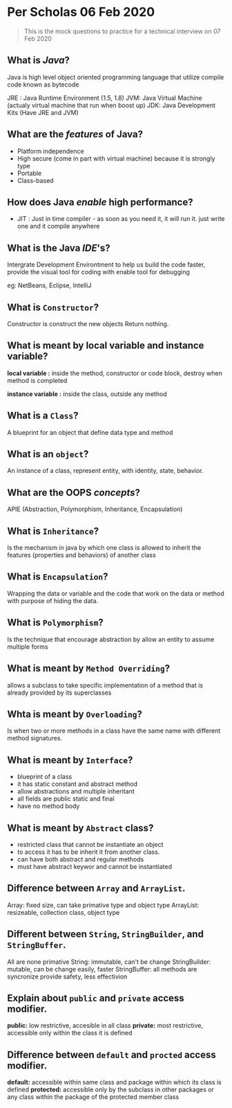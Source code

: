 # Per Scholas 06 Feb 2020

> This is the mock questions to practice for a technical interview on 07 Feb 2020

## What is _Java_?
Java is high level object oriented programming language that utilize compile code known as bytecode

JRE : Java Runtime Environment (1.5, 1.8)
JVM: Java Virtual Machine (actualy virtual machine that run when boost up)
JDK: Java Development Kits (Have JRE and JVM)

## What are the _features_ of Java?
- Platform independence
- High secure (come in part with virtual machine) because it is strongly type
- Portable
- Class-based

## How does Java _enable_ high performance?
- JIT : Just in time compiler - as soon as you need it, it will run it.
just write one and it compile anywhere

## What is the Java _IDE_'s?
Intergrate Development Environtment to help us build the code faster, provide the visual tool for coding with enable tool for debugging

eg: NetBeans, Eclipse, IntelliJ

## What is `Constructor`?
Constructor is construct the new objects
Return nothing.

## What is meant by local variable and instance variable?
__local variable :__ inside the method, constructor or code block, destroy when method is completed

__instance variable :__ inside the class, outside any method

## What is a `Class`?
A blueprint for an object that define data type and method

## What is an `object`?
An instance of a class, represent entity, with identity, state, behavior.

## What are the OOPS _concepts_?
APIE (Abstraction, Polymorphism, Inheritance, Encapsulation)

## What is `Inheritance`?
Is the mechanism in java by which one class is allowed to inherit the features (properties and behaviors) of another class

## What is `Encapsulation`?
Wrapping the data or variable and the code that work on the data or method with purpose of hiding the data.

## What is `Polymorphism`?
Is the technique that encourage abstraction by allow an entity to assume multiple forms

## What is meant by `Method Overriding`?
allows a subclass to take specific implementation of a method that is already provided by its superclasses

## Whta is meant by `Overloading`?
Is when two or more methods in a class have the same name with different method signatures.

## What is meant by `Interface`?
- blueprint of a class
- it has static constant and abstract method
- allow abstractions and multiple inheritant
- all fields are public static and final
- have no method body

## What is meant by `Abstract` class?
- restricted class that cannot be instantiate an object 
- to access it has to be inherit it from another class.
- can have both abstract and regular methods
- must have abstract keywor and cannot be instantiated

## Difference between `Array` and `ArrayList`.
Array: fixed size, can take primative type and object type 
ArrayList: resizeable, collection class, object type

## Different between `String`, `StringBuilder`, and `StringBuffer`.
All are none primative
String: immutable, can't be change
StringBuilder: mutable, can be change easily, faster
StringBuffer: all methods are syncronize provide safety, less effectivion

## Explain about `public` and `private` access modifier.
**public:** low restrictive, accesible in all class
**private:** most restrictive, accessible only within the class it is defined

## Difference between `default` and `procted` access modifier.
**default:** accessible within same class and package within which its class is defined
**protected:** accessible only by the subclass in other packages or any class within the package of the protected member class